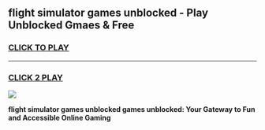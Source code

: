 
## flight simulator games unblocked - Play Unblocked Gmaes & Free
<h3>
<a href="https://premium.freeplayer.one?title=flight_simulator_games_unblocked&ref=20F">CLICK TO PLAY</a></h3>
<hr>

<h3>
<a href="https://premium.freeplayer.one?title=flight_simulator_games_unblocked&ref=20F">CLICK 2 PLAY</a>
  
</h3>

<a href="https://premium.freeplayer.one?title=flight_simulator_games_unblocked&ref=20F/"><img src="https://clearcache.store/games.png"></a>


**flight simulator games unblocked games unblocked: Your Gateway to Fun and Accessible Online Gaming**

